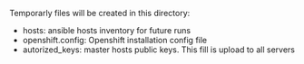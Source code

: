 Temporarly files will be created in this directory:
- hosts: ansible hosts inventory for future runs
- openshift.config: Openshift installation config file
- autorized_keys: master hosts public keys. This fill is upload to all servers
